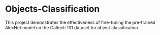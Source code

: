 # Objects-Classification
This project demonstrates the effectiveness of fine-tuning the pre-trained AlexNet model on the Caltech 101 dataset for object classification.
